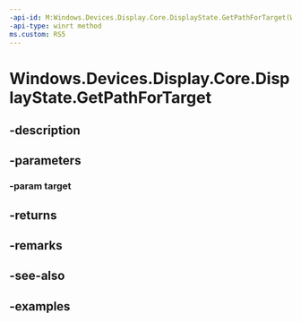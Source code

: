 ```yaml
---
-api-id: M:Windows.Devices.Display.Core.DisplayState.GetPathForTarget(Windows.Devices.Display.Core.DisplayTarget)
-api-type: winrt method
ms.custom: RS5
---
```


<!-- Method syntax.
public DisplayPath DisplayState.GetPathForTarget(DisplayTarget target)
-->

# Windows.Devices.Display.Core.DisplayState.GetPathForTarget

## -description

## -parameters
### -param target

## -returns

## -remarks

## -see-also

## -examples
